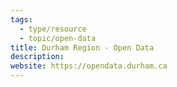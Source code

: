 ```yaml
---
tags:
  - type/resource
  - topic/open-data
title: Durham Region - Open Data
description:
website: https://opendata.durham.ca
---
```

